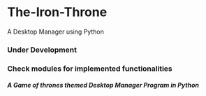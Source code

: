 # The-Iron-Throne
A Desktop Manager using Python

### Under Development
### Check modules for implemented functionalities
##### A Game of thrones themed Desktop Manager Program in Python
